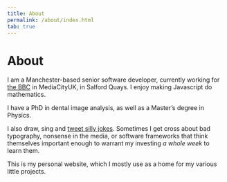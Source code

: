 ```yaml
---
title: About
permalink: /about/index.html
tab: true
---
```


# About

I am a Manchester-based senior software developer, currently working for <a href="http://www.bbc.co.uk">the BBC</a> in MediaCityUK, in Salford Quays. I enjoy making Javascript do mathematics.

I have a PhD in dental image analysis, as well as a Master’s degree in Physics.

I also draw, sing and <a href="http://twitter.com/Andrew_Taylor">tweet silly jokes</a>. Sometimes I get cross about bad typography, nonsense in the media, or software frameworks that think themselves important enough to warrant my investing *a whole week* to learn them.

This is my personal website, which I mostly use as a home for my various little projects.

